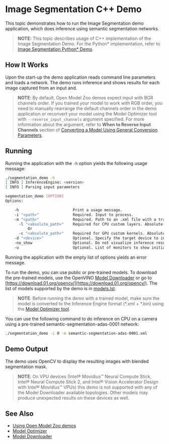 # Image Segmentation C++ Demo

This topic demonstrates how to run the Image Segmentation demo application, which does inference using semantic segmentation networks.

> **NOTE:** This topic describes usage of C++ implementation of the Image Segmentation Demo. For the Python* implementation, refer to [Image Segmentation Python* Demo](../python_demos/segmentation_demo/README.md).

## How It Works

Upon the start-up the demo application reads command line parameters and loads a network. The demo runs inference and shows results for each image captured from an input and.

> **NOTE**: By default, Open Model Zoo demos expect input with BGR channels order. If you trained your model to work with RGB order, you need to manually rearrange the default channels order in the demo application or reconvert your model using the Model Optimizer tool with `--reverse_input_channels` argument specified. For more information about the argument, refer to **When to Reverse Input Channels** section of [Converting a Model Using General Conversion Parameters](https://docs.openvinotoolkit.org/latest/_docs_MO_DG_prepare_model_convert_model_Converting_Model_General.html).

## Running

Running the application with the `-h` option yields the following usage message:
```sh
./segmentation_demo -h
[ INFO ] InferenceEngine: <version>
[ INFO ] Parsing input parameters

segmentation_demo [OPTION]
Options:

    -h                        Print a usage message.
    -i "<path>"               Required. Input to process.
    -m "<path>"               Required. Path to an .xml file with a trained model.
      -l "<absolute_path>"    Required for CPU custom layers. Absolute path to a shared library with the kernels implementations.
          Or
      -c "<absolute_path>"    Required for GPU custom kernels. Absolute path to the .xml file with the kernels descriptions.
    -d "<device>"             Optional. Specify the target device to infer on (the list of available devices is shown below). Default value is CPU. Use "-d HETERO:<comma-separated_devices_list>" format to specify HETERO plugin. The demo will look for a suitable plugin for a specified device.
    -no_show                  Optional. Do not visualize inference results.
    -u                        Optional. List of monitors to show initially.
```

Running the application with the empty list of options yields an error message.

To run the demo, you can use public or pre-trained models. To download the pre-trained models, use the OpenVINO [Model Downloader](../../tools/downloader/README.md) or go to [https://download.01.org/opencv/](https://download.01.org/opencv/). The list of models supported by the demo is in [models.lst](./models.lst).

> **NOTE**: Before running the demo with a trained model, make sure the model is converted to the Inference Engine format (\*.xml + \*.bin) using the [Model Optimizer tool](https://docs.openvinotoolkit.org/latest/_docs_MO_DG_Deep_Learning_Model_Optimizer_DevGuide.html).

You can use the following command to do inference on CPU on a camera using a pre-trained semantic-segmentation-adas-0001 network:
```sh
./segmentation_demo -i 0 -m semantic-segmentation-adas-0001.xml
```

## Demo Output

The demo uses OpenCV to display the resulting images with blended segmentation mask.

> **NOTE**: On VPU devices (Intel® Movidius™ Neural Compute Stick, Intel® Neural Compute Stick 2, and Intel® Vision Accelerator Design with Intel® Movidius™ VPUs) this demo is not supported with any of the Model Downloader available topologies. Other models may produce unexpected results on these devices as well.

## See Also
* [Using Open Model Zoo demos](../README.md)
* [Model Optimizer](https://docs.openvinotoolkit.org/latest/_docs_MO_DG_Deep_Learning_Model_Optimizer_DevGuide.html)
* [Model Downloader](../../tools/downloader/README.md)
